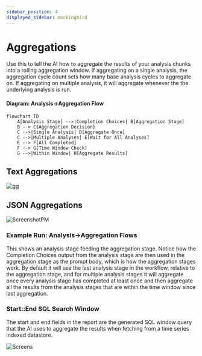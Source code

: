 ```yaml
---
sidebar_position: 4
displayed_sidebar: mockingbird
---
```


# Aggregations

Use this to tell the AI how to aggregate the results of your analysis chunks into a rolling aggregation window. If
aggregating on a single analysis, the aggregation cycle count sets how many base analysis cycles to aggregate on. If
aggregating on multiple analysis, it will aggregate whenever the the underlying analysis is run.

#### Diagram: Analysis->Aggregation Flow

```mermaid
flowchart TD
    A[Analysis Stage] -->|Completion Choices| B[Aggregation Stage]
    B --> C{Aggregation Decision}
    C -->|Single Analysis| D[Aggregate Once]
    C -->|Multiple Analyses| E[Wait for All Analyses]
    E --> F[All Completed]
    F --> G[Time Window Check]
    G -->|Within Window| H[Aggregate Results]
```

## Text Aggregations

![gg](https://github.com/zeus-fyi/zeus/assets/17446735/7fa3a1f2-cf92-4442-8b7f-50841dca7f02)

## JSON Aggregations

![ScreenshotPM](https://github.com/zeus-fyi/zeus/assets/17446735/e7d816a2-439e-40e9-b732-4dacfe27e09d)

### Example Run: Analysis->Aggregation Flows

This shows an analysis stage feeding the aggregation stage. Notice how the Completion Choices output from the
analysis stage are then used in the aggregation stage as the prompt body, which is how the aggregation stages work.
By default it will use the last analysis stage in the workflow, relative to the aggregation stage, and
for multiple analysis stages it will aggregate once every analysis stage has completed at least once
and then aggregate all the results from the analysis stages that are within the time window since last aggregation.

### Start::End SQL Search Window

The start and end fields in the report are the generated SQL window query that the AI uses to aggregate the results
when fetching from a time series indexed datastore.

![Screens](https://github.com/zeus-fyi/zeus/assets/17446735/da52e86d-d24b-4ee0-9f49-37e2c3b6e7a8)
